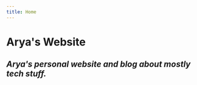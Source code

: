 ```yaml
---
title: Home
---
```


# Arya's Website

## _Arya's personal website and blog about mostly tech stuff._ 




